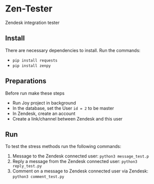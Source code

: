 # Zen-Tester
Zendesk integration tester

## Install

There are necessary dependencies to install. Run the commands:

- `pip install requests`
- `pip install zenpy`


## Preparations

Before run make these steps
- Run Joy project in background
- In the database, set the User `id = 2` to be master
- In Zendesk, create an account
- Create a link/channel between Zendesk and this user

## Run

To test the stress methods run the following commands:
1. Message to the Zendesk connected user: `python3 message_test.p`
2. Reply a message from the Zendesk connected user: `python3 reply_test.py`
3. Comment on a message to Zendesk connected user via Zendesk: `python3 comment_test.py`